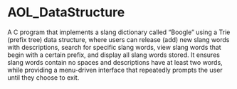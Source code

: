 # AOL_DataStructure

A C program that implements a slang dictionary called “Boogle” using a Trie (prefix tree) data structure, where users can release (add) new slang words with descriptions, search for specific slang words, view slang words that begin with a certain prefix, and display all slang words stored. It ensures slang words contain no spaces and descriptions have at least two words, while providing a menu-driven interface that repeatedly prompts the user until they choose to exit.
